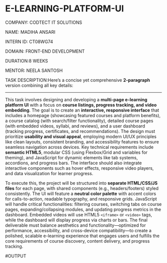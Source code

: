 # E-LEARNING-PLATFORM-UI

COMPANY: CODTECT IT SOLUTIONS

NAME: MADIHA ANSARI

INTERN ID: CT08WG74

DOMAIN: FRONT-END DEVELOPMENT

DURATION:8 WEEKS

MENTOR: NEELA SANTOSH

TASK DESCRIPTION:Here’s a concise yet comprehensive **2-paragraph** version combining all key details:

---

This task involves designing and developing a **multi-page e-learning platform UI** with a focus on **course listings, progress tracking, and video embedding**. The goal is to create an **interactive, responsive interface** that includes a homepage (showcasing featured courses and platform benefits), a course catalog (with search/filter functionality), detailed course pages (with embedded videos, syllabi, and reviews), and a user dashboard (tracking progress, certificates, and recommendations). The design must prioritize **usability and visual appeal**, employing modern UI/UX principles like clean layouts, consistent branding, and accessibility features to ensure seamless navigation across devices. Key technical requirements include **semantic HTML5**, modular CSS (using Flexbox/Grid and variables for theming), and JavaScript for dynamic elements like tab systems, accordions, and progress bars. The interface should also integrate interactive components such as hover effects, responsive video players, and data visualization for learner progress.

To execute this, the project will be structured into **separate HTML/CSS/JS files** for each page, with shared components (e.g., headers/footers) styled consistently. The UI will feature a **neutral color palette** with accent colors for calls-to-action, readable typography, and responsive grids. JavaScript will handle critical functionalities: filtering courses, switching tabs on course pages, expanding/collapsing modules, and updating progress metrics in the dashboard. Embedded videos will use HTML5 `<iframe>` or `<video>` tags, while the dashboard will display progress via charts or bars. The final deliverable must balance aesthetics and functionality—optimized for performance, accessibility, and cross-device compatibility—to create a polished, scalable e-learning experience that engages users and fulfills the core requirements of course discovery, content delivery, and progress tracking.

#OUTPUT

